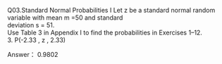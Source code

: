 Q03.Standard Normal Probabilities I Let z be a standard normal random variable with mean m =50 and standard  
deviation s = 51.  
Use Table 3 in Appendix I to find the probabilities in Exercises 1–12.  
3. P(-2.33 , z , 2.33)  

Answer：  0.9802  
